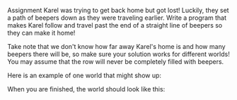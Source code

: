 Assignment
Karel was trying to get back home but got lost! Luckily, they set a path of beepers down as they were traveling earlier. Write a program that makes Karel follow and travel past the end of a straight line of beepers so they can make it home! 



Take note that we don't know how far away Karel's home is and how many beepers there will be, so make sure your solution works for different worlds! You may assume that the row will never be completely filled with beepers.



Here is an example of one world that might show up:



When you are finished, the world should look like this:

